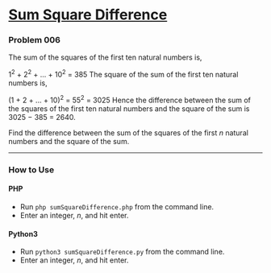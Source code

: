 # [Sum Square Difference](https://projecteuler.net/problem=6)

### Problem 006

The sum of the squares of the first ten natural numbers is,

1<sup>2</sup> + 2<sup>2</sup> + ... + 10<sup>2</sup> = 385
The square of the sum of the first ten natural numbers is,

(1 + 2 + ... + 10)<sup>2</sup> = 55<sup>2</sup> = 3025
Hence the difference between the sum of the squares of the first ten natural numbers and the square of the sum is 3025 − 385 = 2640.

Find the difference between the sum of the squares of the first *n* natural numbers and the square of the sum.

---

### How to Use

#### **PHP**

* Run `php sumSquareDifference.php` from the command line.
* Enter an integer, *n*, and hit enter.

#### **Python3**

* Run `python3 sumSquareDifference.py` from the command line.
* Enter an integer, *n*, and hit enter.